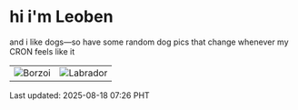 # hi i'm Leoben

and i like dogs—so have some random dog pics that change whenever my CRON feels like it

|  |  |
|--------|----------|
| ![Borzoi](https://random-dog-vercel.vercel.app/api/random-borzoi?v=1755473177) | ![Labrador](https://random-dog-vercel.vercel.app/api/random-labrador?v=1755473177) |

Last updated: 2025-08-18 07:26 PHT

